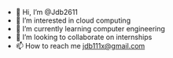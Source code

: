- 👋 Hi, I’m @Jdb2611
- 👀 I’m interested in cloud computing
- 🌱 I’m currently learning computer engineering
- 💞️ I’m looking to collaborate on internships
- 📫 How to reach me jdb111x@gmail.com

<!---
Jdb2611/Jdb2611 is a ✨ special ✨ repository because its `README.md` (this file) appears on your GitHub profile.
You can click the Preview link to take a look at your changes.
--->

